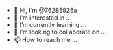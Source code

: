 - 👋 Hi, I’m @76285926a
- 👀 I’m interested in ...
- 🌱 I’m currently learning ...
- 💞️ I’m looking to collaborate on ...
- 📫 How to reach me ...

<!---
76285926a/76285926a is a ✨ special ✨ repository because its `README.md` (this file) appears on your GitHub profile.
You can click the Preview link to take a look at your changes.
--->
